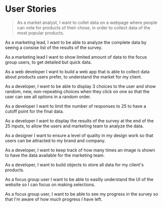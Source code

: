 # User Stories



> As a market analyst, I want to collet data on a webpage where people can vote for products of their chose, in order to collect data of the most popular products.

As a marketing lead, I want to be able to analyze the complete data by seeing a consise list of the results of the survey.

As a marketing lead I want to show limited amount of data to the focus group users, to get detailed but quick data.

As a web developer I want to build a web app that is able to collect data about products users prefer, to understand the market for my client.

As a developer, I want to be able to display 3 choices to the user and show random, new,  non-repeating choices when they click on one so that the user can see all options in a random order.

As a developer I want to limit the number of responses to 25 to have a cutoff point for the final data.

As a developer I want to display the results of the survey at the end of the 25 inputs, to allow the users and marketing team to analyze the data.

As a designer I want to ensure a level of quality in my design work so that users can be attracted to my brand and company.

As a developer, I want to keep track of how many times an image is shown to have the data available for the marketing team.

As a developer, I want to build objects to store all data for my client's products.

As a focus group user I want to be able to easilly understand the UI of the website so I can focus on making selections.

As a focus group user, I want to be able to see my progress in the survey so that I'm aware of how much progress I have left.
